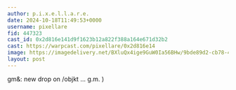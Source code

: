 ```yaml
---
author: p.i.x.e.l.l.a.r.e.
date: 2024-10-18T11:49:53+0000
username: pixellare
fid: 447323
cast_id: 0x2d816e141d9f1623b12a822f388a164e671d32b2
cast: https://warpcast.com/pixellare/0x2d816e14
image: https://imagedelivery.net/BXluQx4ige9GuW0Ia56BHw/9bde89d2-cb78-4a1d-077d-71b52eb9cb00/original
layout: post
---
```

gm&: new drop on /objkt ... g.m. )  

<img src='https://imagedelivery.net/BXluQx4ige9GuW0Ia56BHw/9bde89d2-cb78-4a1d-077d-71b52eb9cb00/original' alt='' referrerpolicy='no-referrer'/>